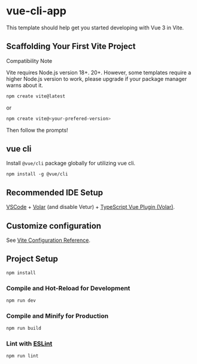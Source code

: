 # vue-cli-app

This template should help get you started developing with Vue 3 in Vite.

## Scaffolding Your First Vite Project

Compatibility Note

Vite requires Node.js version 18+. 20+. However, some templates require a higher Node.js version to work, please upgrade if your package manager warns about it.

```sh
npm create vite@latest
```

or

```sh
npm create vite@<your-prefered-version>
```

Then follow the prompts!

## vue cli
Install `@vue/cli` package globally for utilizing vue cli.

`npm install -g @vue/cli`

## Recommended IDE Setup

[VSCode](https://code.visualstudio.com/) + [Volar](https://marketplace.visualstudio.com/items?itemName=Vue.volar) (and disable Vetur) + [TypeScript Vue Plugin (Volar)](https://marketplace.visualstudio.com/items?itemName=Vue.vscode-typescript-vue-plugin).

## Customize configuration

See [Vite Configuration Reference](https://vitejs.dev/config/).

## Project Setup

```sh
npm install
```

### Compile and Hot-Reload for Development

```sh
npm run dev
```

### Compile and Minify for Production

```sh
npm run build
```

### Lint with [ESLint](https://eslint.org/)

```sh
npm run lint
```
